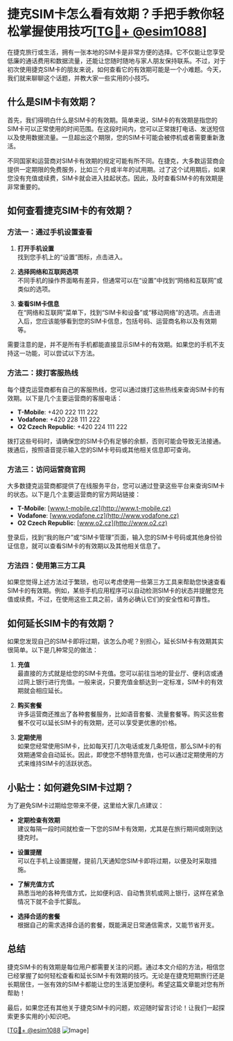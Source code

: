 # 捷克SIM卡怎么看有效期？手把手教你轻松掌握使用技巧[[TG💪+ @esim1088](https://t.me/s/esim1088)]

在捷克旅行或生活，拥有一张本地的SIM卡是非常方便的选择。它不仅能让您享受低廉的通话费用和数据流量，还能让您随时随地与家人朋友保持联系。不过，对于初次使用捷克SIM卡的朋友来说，如何查看它的有效期可能是一个小难题。今天，我们就来聊聊这个话题，并教大家一些实用的小技巧。

## 什么是SIM卡有效期？

首先，我们得明白什么是SIM卡的有效期。简单来说，SIM卡的有效期是指您的SIM卡可以正常使用的时间范围。在这段时间内，您可以正常拨打电话、发送短信以及使用数据流量。一旦超出这个期限，您的SIM卡可能会被停机或者需要重新激活。

不同国家和运营商对SIM卡有效期的规定可能有所不同。在捷克，大多数运营商会提供一定期限的免费服务，比如三个月或半年的试用期。过了这个试用期后，如果您没有充值或续费，SIM卡就会进入挂起状态。因此，及时查看SIM卡的有效期是非常重要的。

## 如何查看捷克SIM卡的有效期？

### 方法一：通过手机设置查看

1. **打开手机设置**  
   找到您手机上的“设置”图标，点击进入。

2. **选择网络和互联网选项**  
   不同手机的操作界面略有差异，但通常可以在“设置”中找到“网络和互联网”或类似的选项。

3. **查看SIM卡信息**  
   在“网络和互联网”菜单下，找到“SIM卡和设备”或“移动网络”的选项。点击进入后，您应该能够看到您的SIM卡信息，包括号码、运营商名称以及有效期等。

需要注意的是，并不是所有手机都能直接显示SIM卡的有效期。如果您的手机不支持这一功能，可以尝试以下方法。

### 方法二：拨打客服热线

每个捷克运营商都有自己的客服热线，您可以通过拨打这些热线来查询SIM卡的有效期。以下是几个主要运营商的客服电话：

- **T-Mobile**: +420 222 111 222  
- **Vodafone**: +420 228 111 222  
- **O2 Czech Republic**: +420 224 111 222  

拨打这些号码时，请确保您的SIM卡仍有足够的余额，否则可能会导致无法接通。拨通后，按照语音提示输入您的SIM卡号码或其他相关信息即可查询。

### 方法三：访问运营商官网

大多数捷克运营商都提供了在线服务平台，您可以通过登录这些平台来查询SIM卡的状态。以下是几个主要运营商的官方网站链接：

- **T-Mobile**: [www.t-mobile.cz](http://www.t-mobile.cz)  
- **Vodafone**: [www.vodafone.cz](http://www.vodafone.cz)  
- **O2 Czech Republic**: [www.o2.cz](http://www.o2.cz)

登录后，找到“我的账户”或“SIM卡管理”页面，输入您的SIM卡号码或其他身份验证信息，就可以查看SIM卡的有效期以及其他相关信息了。

### 方法四：使用第三方工具

如果您觉得上述方法过于繁琐，也可以考虑使用一些第三方工具来帮助您快速查看SIM卡的有效期。例如，某些手机应用程序可以自动检测SIM卡的状态并提醒您充值或续费。不过，在使用这些工具之前，请务必确认它们的安全性和可靠性。

## 如何延长SIM卡的有效期？

如果您发现自己的SIM卡即将过期，该怎么办呢？别担心，延长SIM卡有效期其实很简单。以下是几种常见的做法：

1. **充值**  
   最直接的方式就是给您的SIM卡充值。您可以前往当地的营业厅、便利店或通过网上银行进行充值。一般来说，只要充值金额达到一定标准，SIM卡的有效期就会相应延长。

2. **购买套餐**  
   许多运营商还推出了各种套餐服务，比如语音套餐、流量套餐等。购买这些套餐不仅可以延长SIM卡的有效期，还可以享受更优惠的价格。

3. **定期使用**  
   如果您经常使用SIM卡，比如每天打几次电话或发几条短信，那么SIM卡的有效期通常会自动延长。因此，即使您不想特意充值，也可以通过定期使用的方式来维持SIM卡的活跃状态。

## 小贴士：如何避免SIM卡过期？

为了避免SIM卡过期给您带来不便，这里给大家几点建议：

- **定期检查有效期**  
  建议每隔一段时间就检查一下您的SIM卡有效期，尤其是在旅行期间或刚到达捷克时。

- **设置提醒**  
  可以在手机上设置提醒，提前几天通知您SIM卡即将过期，以便及时采取措施。

- **了解充值方式**  
  熟悉当地的各种充值方式，比如便利店、自动售货机或网上银行，这样在紧急情况下就不会手忙脚乱。

- **选择合适的套餐**  
  根据自己的需求选择合适的套餐，既能满足日常通信需求，又能节省开支。

## 总结

捷克SIM卡的有效期是每位用户都需要关注的问题。通过本文介绍的方法，相信您已经掌握了如何轻松查看和延长SIM卡有效期的技巧。无论是在捷克短期旅行还是长期居住，一张有效的SIM卡都能让您的生活更加便利。希望这篇文章能对您有所帮助！

最后，如果您还有其他关于捷克SIM卡的问题，欢迎随时留言讨论！让我们一起探索更多实用的小知识吧。

[[TG💪+ @esim1088](https://t.me/s/esim1088) ![Image](https://i.postimg.cc/4NQfJmqS/Snipaste-2025-05-13-00-14-12.png)]